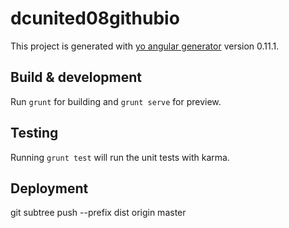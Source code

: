 dcunited08githubio
==================

This project is generated with [yo angular generator](https://github.com/yeoman/generator-angular) version 0.11.1.

Build & development
-------------------

Run `grunt` for building and `grunt serve` for preview.

Testing
-------

Running `grunt test` will run the unit tests with karma.

Deployment
----------

git subtree push --prefix dist origin master
